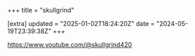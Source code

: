 +++
title = "skullgrind"

[extra]
updated = "2025-01-02T18:24:20Z"
date = "2024-05-19T23:39:38Z"
+++

<https://www.youtube.com/@skullgrind420>
